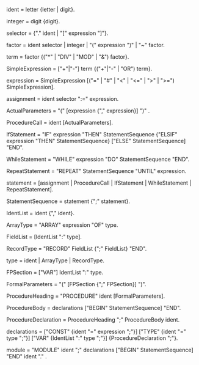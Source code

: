 ident  =  letter {letter | digit}. 

integer  =  digit {digit}. 

selector  =  {"." ident | "[" expression "]"}. 

factor  =  ident selector | integer | "(" expression ")" | "~" factor. 

term  =  factor {("*" | "DIV" | "MOD" | "&") factor}. 

SimpleExpression  =  ["+"|"-"] term {("+"|"-" | "OR") term}. 

expression  =  SimpleExpression 
 [("=" | "#" | "<" | "<=" | ">" | ">=") SimpleExpression].
 
assignment  =  ident selector ":=" expression. 

ActualParameters  =  "(" [expression {"," expression}] ")" . 

ProcedureCall  =  ident [ActualParameters]. 

IfStatement  =  "IF" expression "THEN" StatementSequence 
 {"ELSIF" expression "THEN" StatementSequence} 
 ["ELSE" StatementSequence] "END". 

WhileStatement  =  "WHILE" expression "DO" StatementSequence "END". 

RepeatStatement  =  "REPEAT" StatementSequence "UNTIL" expression. 

statement  =  [assignment | ProcedureCall | IfStatement | WhileStatement | 
RepeatStatement]. 

StatementSequence  =  statement {";" statement}. 

IdentList  =  ident {"," ident}. 

ArrayType  =  "ARRAY" expression "OF" type. 

FieldList  =  [IdentList ":" type]. 

RecordType  =  "RECORD" FieldList {";" FieldList} "END". 

type  =  ident | ArrayType | RecordType. 

FPSection  =  ["VAR"] IdentList ":" type. 

FormalParameters  =  "(" [FPSection {";" FPSection}] ")". 

ProcedureHeading  =  "PROCEDURE" ident [FormalParameters]. 

ProcedureBody  =  declarations ["BEGIN" StatementSequence] "END". 

ProcedureDeclaration  =  ProcedureHeading ";" ProcedureBody ident. 

declarations  =  ["CONST" {ident "=" expression ";"}] 
 ["TYPE" {ident "=" type ";"}] 
 ["VAR" {IdentList ":" type ";"}] 
 {ProcedureDeclaration ";"}. 

module  =  "MODULE" ident ";" declarations 
 ["BEGIN" StatementSequence] "END" ident "." . 